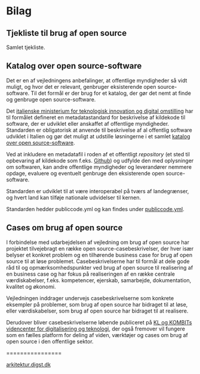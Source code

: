 # Bilag

## Tjekliste til brug af open source

Samlet tjekliste.

## Katalog over open source-software

Det er en af vejledningens anbefalinger, at offentlige myndigheder så vidt muligt, og hvor det er relevant, genbruger eksisterende open source-software. Til det formål er der brug for et katalog, der gør det nemt at finde og genbruge open source-software.

Det [italienske ministerium for teknologisk innovation og digital omstilling](https://innovazione.gov.it/) har til formålet defineret en metadatastandard for beskrivelse af kildekode til software, der er udviklet eller anskaffet af offentlige myndigheder. Standarden er obligatorisk at anvende til beskrivelse af al offentlig software udviklet i Italien og gør det muligt at udstille løsningerne i et samlet [katalog over open source-software](https://developers.italia.it/en/software).

Ved at inkludere en metadatafil i roden af et offentligt *repository* (et sted til opbevaring af kildekode som f.eks. [Github](https://github.com/)) og udfylde den med oplysninger om softwaren, kan andre offentlige myndigheder og leverandører nemmere opdage, evaluere og eventuelt genbruge den eksisterende open source-software.

Standarden er udviklet til at være interoperabel på tværs af landegrænser, og hvert land kan tilføje nationale udvidelser til kernen.

Standarden hedder publiccode.yml og kan findes under [publiccode.yml](https://docs.italia.it/italia/developers-italia/publiccodeyml-en/en/master/index.html).

## Cases om brug af open source

I forbindelse med udarbejdelsen af vejledning om brug af open source har projektet tilvejebragt en række open source-casebeskrivelser, der hver især belyser et konkret problem og en tilhørende business case for brug af open source til at løse problemet. Casebeskrivelserne har til formål at dele gode råd til og opmærksomhedspunkter ved brug af open source til realisering af en business case og har fokus på realiseringen af en række centrale værdiskabelser, f.eks. kompetencer, ejerskab, samarbejde, dokumentation, kvalitet og økonomi.

Vejledningen inddrager undervejs casebeskrivelserne som konkrete eksempler på problemer, som brug af open source har bidraget til at løse, eller værdiskabelser, som brug af open source har bidraget til at realisere.

Derudover bliver casebeskrivelserne løbende publiceret på [KL og KOMBITs videncenter for digitalisering og teknologi](https://videncenter.kl.dk/viden-og-vaerktoejer/innovation), der også fremover vil fungere som en fælles platform for deling af viden, værktøjer og cases om brug af open source i den offentlige sektor.

================

[arkitektur.digst.dk](arkitektur.digst.dk)
